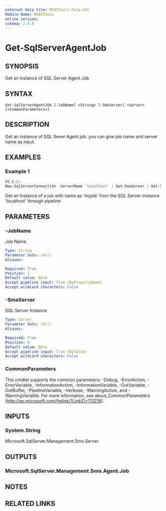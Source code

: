 ```yaml
---
external help file: MSBITools-help.xml
Module Name: MSBITools
online version:
schema: 2.0.0
---
```


# Get-SqlServerAgentJob

## SYNOPSIS
Get an instance of SQL Server Agent Job

## SYNTAX

```
Get-SqlServerAgentJob [-JobName] <String> [-SmoServer] <Server> [<CommonParameters>]
```

## DESCRIPTION
Get an instance of SQL Sever Agent job. you can give job name and server name as input.

## EXAMPLES

### Example 1
```powershell
PS C:\> 
New-SqlServerConnection -ServerName 'localhost' | Get-SmoServer | Get-SqlServerAgentJob -JobName 'myjob'
```

Get an Instance of a job with name as 'myjob' from the SQL Server instance 'localhost' through pipeline

## PARAMETERS

### -JobName
Job Name

```yaml
Type: String
Parameter Sets: (All)
Aliases:

Required: True
Position: 1
Default value: None
Accept pipeline input: True (ByPropertyName)
Accept wildcard characters: False
```

### -SmoServer
SQL Server Instance

```yaml
Type: Server
Parameter Sets: (All)
Aliases:

Required: True
Position: 0
Default value: None
Accept pipeline input: True (ByValue)
Accept wildcard characters: False
```

### CommonParameters
This cmdlet supports the common parameters: -Debug, -ErrorAction, -ErrorVariable, -InformationAction, -InformationVariable, -OutVariable, -OutBuffer, -PipelineVariable, -Verbose, -WarningAction, and -WarningVariable. For more information, see about_CommonParameters (http://go.microsoft.com/fwlink/?LinkID=113216).

## INPUTS

### System.String
Microsoft.SqlServer.Management.Smo.Server

## OUTPUTS

### Microsoft.SqlServer.Management.Smo.Agent.Job

## NOTES

## RELATED LINKS
